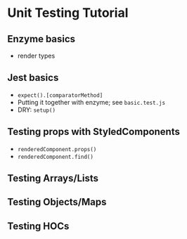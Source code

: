 # Unit Testing Tutorial

## Enzyme basics
* render types

## Jest basics
* `expect().[comparatorMethod]`
* Putting it together with enzyme; see `basic.test.js`
* DRY: `setup()`

## Testing props with StyledComponents
* `renderedComponent.props()`
* `renderedComponent.find()`


## Testing Arrays/Lists

## Testing Objects/Maps

## Testing HOCs
